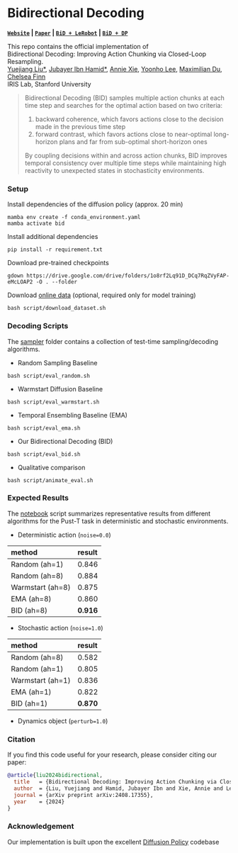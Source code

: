 # Bidirectional Decoding

**[`Website`](https://bid-robot.github.io) | [`Paper`](https://arxiv.org/abs/2408.17355) | [`BiD + LeRobot`](https://github.com/Jubayer-Hamid/bid_lerobot) | [`BiD + DP`](https://github.com/YuejiangLIU/bid_dp)**

This repo contains the official implementation of \
Bidirectional Decoding: Improving Action Chunking via Closed-Loop Resampling. \
<a href="https://sites.google.com/view/yuejiangliu/">Yuejiang Liu*</a>,
<a href="https://jubayer-hamid.github.io/">Jubayer Ibn Hamid*</a>,
<a href="https://anxie.github.io/">Annie Xie</a>,
<a href="https://yoonholee.com//">Yoonho Lee</a>,
<a href="https://maximiliandu.com/">Maximilian Du</a>,
<a href="https://ai.stanford.edu/~cbfinn/">Chelsea Finn</a> \
IRIS Lab, Stanford University

> Bidirectional Decoding (BID) samples multiple action chunks at each time step and searches for the optimal action based on two criteria:
>   1. backward coherence, which favors actions close to the decision made in the previous time step
>   2. forward contrast, which favors actions close to near-optimal long-horizon plans and far from sub-optimal short-horizon ones
> 
> By coupling decisions within and across action chunks, BID improves temporal consistency over multiple time steps while maintaining high reactivity to unexpected states in stochasticity environments.

### Setup

Install dependencies of the diffusion policy (approx. 20 min)
```
mamba env create -f conda_environment.yaml
mamba activate bid
```

Install additional dependencies
```
pip install -r requirement.txt
```

Download pre-trained checkpoints
```
gdown https://drive.google.com/drive/folders/1o8rf2Lq91D_DCq7RqZVyFAP-eMcLOAP2 -O . --folder
```

Download [online data](https://diffusion-policy.cs.columbia.edu/data/training/) (optional, required only for model training)
```
bash script/download_dataset.sh
```

### Decoding Scripts

The [sampler](diffusion_policy/sampler) folder contains a collection of test-time sampling/decoding algorithms.

- Random Sampling Baseline
```
bash script/eval_random.sh
```

- Warmstart Diffusion Baseline
```
bash script/eval_warmstart.sh
```

- Temporal Ensembling Baseline (EMA)
```
bash script/eval_ema.sh
```

- Our Bidirectional Decoding (BID)
```
bash script/eval_bid.sh
```

- Qualitative comparison
```
bash script/animate_eval.sh
```

### Expected Results

The [notebook](notebook/dp.ipynb) script summarizes representative results from different algorithms for the Pust-T task in deterministic and stochastic environments.

- Deterministic action (`noise=0.0`)

|method|result|
|:----|:----|
|Random (ah=1)|0.846|
|Random (ah=8)|0.884|
|Warmstart (ah=8)|0.875|
|EMA (ah=8)|0.860|
|BID (ah=8)|**0.916**|

- Stochastic action (`noise=1.0`)

|method|result|
|:----|:----|
|Random (ah=8)|0.582|
|Random (ah=1)|0.805|
|Warmstart (ah=1)|0.836|
|EMA (ah=1)|0.822|
|BID (ah=1)|**0.870**|

- Dynamics object (`perturb=1.0`)


### Citation

If you find this code useful for your research, please consider citing our paper:
```bibtex
@article{liu2024bidirectional,
  title   = {Bidirectional Decoding: Improving Action Chunking via Closed-Loop Resampling},
  author  = {Liu, Yuejiang and Hamid, Jubayer Ibn and Xie, Annie and Lee, Yoonho and Du, Maximilian and Finn, Chelsea},
  journal = {arXiv preprint arXiv:2408.17355},
  year    = {2024}
}
```

### Acknowledgement

Our implementation is built upon the excellent [Diffusion Policy](https://github.com/real-stanford/diffusion_policy) codebase
